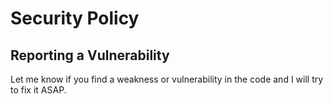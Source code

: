 # Security Policy

## Reporting a Vulnerability

Let me know if you find a weakness or vulnerability in the code and I will try to fix it ASAP.

